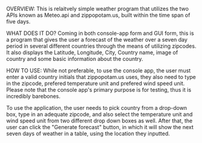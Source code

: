 OVERVIEW:
This is relaitvely simple weather program that utilizes the two APIs known as Meteo.api and zippopotam.us, built within the time span of five days.

WHAT DOES IT DO?
Coming in both console-app form and GUI form, this is a program that gives the user a forecast of the weather over a seven day period in several different
countries through the means of utilizing zipcodes. It also displays the Latitude, Longitude, City, Country name, image of country and some basic information
about the country.

HOW TO USE:
While not preferable, to use the console app, the user must enter a valid country initials that zippopotam.us uses, they also need to type in the zipcode,
prefered temperature unit and prefered wind speed unit. Please note that the console app's primary purpose is for testing, thus it is incredibly barebones.

To use the application, the user needs to pick country from a drop-down box, type in an adequate zipcode, and also select the temperature unit and wind
speed unit from two different drop down boxes as well. After that, the user can click the "Generate forecast" button, in which it will show the next
seven days of weather in a table, using the location they inputted.
